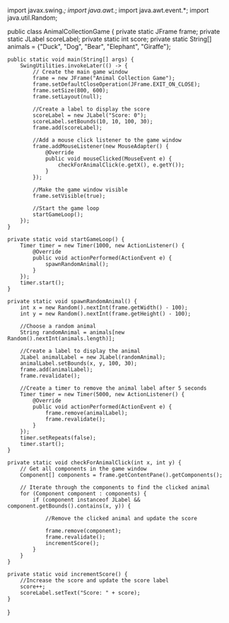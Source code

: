 import javax.swing.*;
import java.awt.*;
import java.awt.event.*;
import java.util.Random;

public class AnimalCollectionGame {
    private static JFrame frame;
    private static JLabel scoreLabel;
    private static int score;
    private static String[] animals = {"Duck", "Dog", "Bear", "Elephant", "Giraffe"};

    public static void main(String[] args) {
        SwingUtilities.invokeLater(() -> {
            // Create the main game window
        	frame = new JFrame("Animal Collection Game");
            frame.setDefaultCloseOperation(JFrame.EXIT_ON_CLOSE);
            frame.setSize(800, 600);
            frame.setLayout(null);

            //Create a label to display the score
            scoreLabel = new JLabel("Score: 0");
            scoreLabel.setBounds(10, 10, 100, 30);
            frame.add(scoreLabel);

            //Add a mouse click listener to the game window
            frame.addMouseListener(new MouseAdapter() {
                @Override
                public void mouseClicked(MouseEvent e) {
                    checkForAnimalClick(e.getX(), e.getY());
                }
            });

            //Make the game window visible
            frame.setVisible(true);

            //Start the game loop
            startGameLoop();
        });
    }

    private static void startGameLoop() {
        Timer timer = new Timer(1000, new ActionListener() {
            @Override
            public void actionPerformed(ActionEvent e) {
                spawnRandomAnimal();
            }
        });
        timer.start();
    }

    private static void spawnRandomAnimal() {
        int x = new Random().nextInt(frame.getWidth() - 100);
        int y = new Random().nextInt(frame.getHeight() - 100);

        //Choose a random animal
        String randomAnimal = animals[new Random().nextInt(animals.length)];
        
        //Create a label to display the animal
        JLabel animalLabel = new JLabel(randomAnimal);
        animalLabel.setBounds(x, y, 100, 30);
        frame.add(animalLabel);
        frame.revalidate();

        //Create a timer to remove the animal label after 5 seconds
        Timer timer = new Timer(5000, new ActionListener() {
            @Override
            public void actionPerformed(ActionEvent e) {
                frame.remove(animalLabel);
                frame.revalidate();
            }
        });
        timer.setRepeats(false);
        timer.start();
    }

    private static void checkForAnimalClick(int x, int y) {
    	// Get all components in the game window
    	Component[] components = frame.getContentPane().getComponents();
       
    	// Iterate through the components to find the clicked animal
    	for (Component component : components) {
            if (component instanceof JLabel && component.getBounds().contains(x, y)) {
                
            	//Remove the clicked animal and update the score
            	
            	frame.remove(component);
                frame.revalidate();
                incrementScore();
            }
        }
    }

    private static void incrementScore() {
        //Increase the score and update the score label
    	score++;
        scoreLabel.setText("Score: " + score);
    }
}
